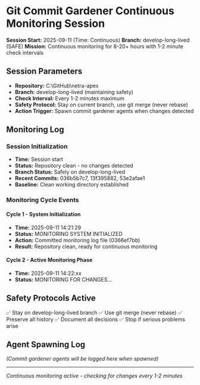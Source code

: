 # Git Commit Gardener Continuous Monitoring Session

**Session Start:** 2025-09-11 (Time: Continuous)
**Branch:** develop-long-lived (SAFE)
**Mission:** Continuous monitoring for 8-20+ hours with 1-2 minute check intervals

## Session Parameters
- **Repository:** C:\GitHub\netra-apex
- **Branch:** develop-long-lived (maintaining safety)
- **Check Interval:** Every 1-2 minutes maximum
- **Safety Protocol:** Stay on current branch, use git merge (never rebase)
- **Action Trigger:** Spawn commit gardener agents when changes detected

## Monitoring Log

### Session Initialization
- **Time:** Session start
- **Status:** Repository clean - no changes detected
- **Branch Status:** Safely on develop-long-lived
- **Recent Commits:** 036b5b7c7, 13f395882, 53e2afae1
- **Baseline:** Clean working directory established

### Monitoring Cycle Events

#### Cycle 1 - System Initialization
- **Time:** 2025-09-11 14:21:29
- **Status:** MONITORING SYSTEM INITIALIZED
- **Action:** Committed monitoring log file (0366ef7bb)
- **Result:** Repository clean, ready for continuous monitoring

#### Cycle 2 - Active Monitoring Phase
- **Time:** 2025-09-11 14:22:xx
- **Status:** MONITORING FOR CHANGES...

## Safety Protocols Active
✅ Stay on develop-long-lived branch
✅ Use git merge (never rebase) 
✅ Preserve all history
✅ Document all decisions
✅ Stop if serious problems arise

## Agent Spawning Log
*(Commit gardener agents will be logged here when spawned)*

---
*Continuous monitoring active - checking for changes every 1-2 minutes*